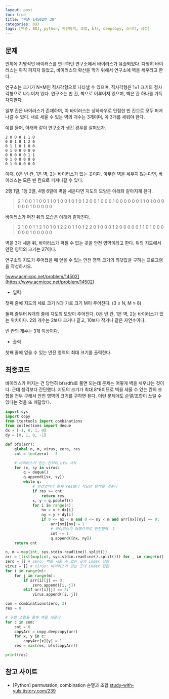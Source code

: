 ```yaml
---
layout: post
toc: true
title: "백준 14502번 30"
categories: BOJ
tags: [백준, BOJ, python, 완전탐색, 조합, bfs, deepcopy, 스터디, 삼성]
---
```


## 문제
인체에 치명적인 바이러스를 연구하던 연구소에서 바이러스가 유출되었다. 다행히 바이러스는 아직 퍼지지 않았고, 바이러스의 확산을 막기 위해서 연구소에 벽을 세우려고 한다.

연구소는 크기가 N×M인 직사각형으로 나타낼 수 있으며, 직사각형은 1×1 크기의 정사각형으로 나누어져 있다. 연구소는 빈 칸, 벽으로 이루어져 있으며, 벽은 칸 하나를 가득 차지한다.

일부 칸은 바이러스가 존재하며, 이 바이러스는 상하좌우로 인접한 빈 칸으로 모두 퍼져나갈 수 있다. 새로 세울 수 있는 벽의 개수는 3개이며, 꼭 3개를 세워야 한다.

예를 들어, 아래와 같이 연구소가 생긴 경우를 살펴보자.

```
2 0 0 0 1 1 0
0 0 1 0 1 2 0
0 1 1 0 1 0 0
0 1 0 0 0 0 0
0 0 0 0 0 1 1
0 1 0 0 0 0 0
0 1 0 0 0 0 0
```

이때, 0은 빈 칸, 1은 벽, 2는 바이러스가 있는 곳이다. 아무런 벽을 세우지 않는다면, 바이러스는 모든 빈 칸으로 퍼져나갈 수 있다.

2행 1열, 1행 2열, 4행 6열에 벽을 세운다면 지도의 모양은 아래와 같아지게 된다.

>2 1 0 0 1 1 0
>0 1 1 0 1 0 0
>1 0 1 0 1 2 0
>0 1 0 0 0 1 0
>0 0 0 0 0 1 1
>0 1 0 0 0 0 0
>0 1 0 0 0 0 0

바이러스가 퍼진 뒤의 모습은 아래와 같아진다.

>2 1 0 0 1 1 2
>1 0 1 0 1 2 2
>0 1 1 0 1 2 2
>0 1 0 0 0 1 2
>0 0 0 0 0 1 1
>0 1 0 0 0 0 0
>0 1 0 0 0 0 0

벽을 3개 세운 뒤, 바이러스가 퍼질 수 없는 곳을 안전 영역이라고 한다. 위의 지도에서 안전 영역의 크기는 27이다.

연구소의 지도가 주어졌을 때 얻을 수 있는 안전 영역 크기의 최댓값을 구하는 프로그램을 작성하시오.

[www.acmicpc.net/problem/14502](https://www.acmicpc.net/problem/14502)

* 입력

첫째 줄에 지도의 세로 크기 N과 가로 크기 M이 주어진다. (3 ≤ N, M ≤ 8)

둘째 줄부터 N개의 줄에 지도의 모양이 주어진다. 0은 빈 칸, 1은 벽, 2는 바이러스가 있는 위치이다. 2의 개수는 2보다 크거나 같고, 10보다 작거나 같은 자연수이다.

빈 칸의 개수는 3개 이상이다.

* 출력

첫째 줄에 얻을 수 있는 안전 영역의 최대 크기를 출력한다.


## 최종코드

바이러스가 퍼지는 건 당연히 bfs/dfs로 풀면 되는데 문제는 어떻게 벽을 세우냐는 것이다. 근데 생각보다 간단했다. 지도의 크기가 최대 8*8이므로 벽을 세울 수 있는 칸의 조합을 전부 구해서 안전 영역의 크기를 구하면 된다. 이런 문제에도 순열/조합이 쓰일 수 있다는 것을 또 깨달았다.

```python
import sys
import copy
from itertools import combinations
from collections import deque
dx = [-1, 0, 1, 0]
dy = [0, 1, 0, -1]

def bfs(arr):
    global n, m, virus, zero, res
    cnt = len(zero) - 3

    # 바이러스가 있는 칸부터 bfs 시작
    for sx, sy in virus:
        q = deque()
        q.append([sx, sy])
        while q:
            # 안전영역이 현재 res보다 작으면 탐색을 멈춘다
            if res >= cnt:
                return res
            x, y = q.popleft()
            for i in range(4):
                nx = x + dx[i]
                ny = y + dy[i]
                if 0 <= nx < n and 0 <= ny < m and arr[nx][ny] == 0:
                    arr[nx][ny] = 1
                    # 바이러스가 퍼졌으므로 안전영역 -1
                    cnt -= 1
                    q.append([nx, ny])
    return cnt

n, m = map(int, sys.stdin.readline().split())
arr = [list(map(int, sys.stdin.readline().split())) for _ in range(n)]
zero = [] # zero: 벽을 세울 수 있는 곳의 index 집합
virus = [] # virus: 바이러스가 있는 곳의 index 집합
for i in range(n):
    for j in range(m):
        if arr[i][j] == 0:
            zero.append([i, j])
        elif arr[i][j] == 2:
            virus.append([i, j])

com = combinations(zero, 3)
res = 0

# 구한 조합을 통해 벽을 세운다
for c in com:
    cnt = 0
    copyArr = copy.deepcopy(arr)
    for x, y in c:
        copyArr[x][y] = 1
    res = max(res, bfs(copyArr))

print(res)
```


## 참고 사이트

- [Python] permutation, combination 순열과 조합 [study-with-yuls.tistory.com/239](https://study-with-yuls.tistory.com/239)

